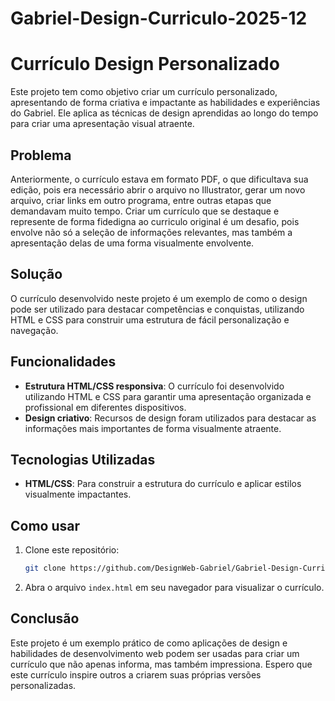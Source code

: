 # Gabriel-Design-Curriculo-2025-12

# Currículo Design Personalizado

Este projeto tem como objetivo criar um currículo personalizado, apresentando de forma criativa e impactante as habilidades e experiências do Gabriel. Ele aplica as técnicas de design aprendidas ao longo do tempo para criar uma apresentação visual atraente.

## Problema
Anteriormente, o currículo estava em formato PDF, o que dificultava sua edição, pois era necessário abrir o arquivo no Illustrator, gerar um novo arquivo, criar links em outro programa, entre outras etapas que demandavam muito tempo. Criar um currículo que se destaque e represente de forma fidedigna ao curriculo original é um desafio, pois envolve não só a seleção de informações relevantes, mas também a apresentação delas de uma forma visualmente envolvente.

## Solução
O currículo desenvolvido neste projeto é um exemplo de como o design pode ser utilizado para destacar competências e conquistas, utilizando HTML e CSS para construir uma estrutura de fácil personalização e navegação.

## Funcionalidades
- **Estrutura HTML/CSS responsiva**: O currículo foi desenvolvido utilizando HTML e CSS para garantir uma apresentação organizada e profissional em diferentes dispositivos.
- **Design criativo**: Recursos de design foram utilizados para destacar as informações mais importantes de forma visualmente atraente.

## Tecnologias Utilizadas
- **HTML/CSS**: Para construir a estrutura do currículo e aplicar estilos visualmente impactantes.

## Como usar
1. Clone este repositório:
   ```bash
   git clone https://github.com/DesignWeb-Gabriel/Gabriel-Design-Curriculo-2024-10.git
   ```
2. Abra o arquivo `index.html` em seu navegador para visualizar o currículo.

## Conclusão
Este projeto é um exemplo prático de como aplicações de design e habilidades de desenvolvimento web podem ser usadas para criar um currículo que não apenas informa, mas também impressiona. Espero que este currículo inspire outros a criarem suas próprias versões personalizadas.

